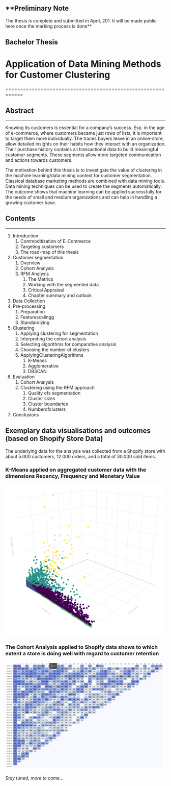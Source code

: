**Preliminary Note
------------------
The thesis is complete and submitted in April, 201. It will be made public here once the marking process is done**

## Bachelor Thesis
# Application of Data Mining Methods for Customer Clustering
============================================================

## Abstract
-----------
Knowing its customers is essential for a company’s success. Esp. in the age of e-commerce, where customers became just rows of lists, it is important to target them more individually. The traces buyers leave in an online-store, allow detailed insights on their habits how they interact with an organization. Their purchase history contains all transactional data to build meaningful customer segments. These segments allow more targeted communication and actions towards customers.

The motivation behind this thesis is to investigate the value of clustering in the machine learning/data mining context for customer segmentation. Classical database marketing methods are combined with data mining tools. Data mining techniques can be used to create the segments automatically. The outcome shows that machine learning can be applied successfully for the needs of small and medium organizations and can help in handling a growing customer base.

## Contents
-----------
1. Introduction
    1. Commoditization of E-Commerce
    2. Targeting customers
    3. The road-map of this thesis
2. Customer segmentation
    1. Overview
    2. Cohort Analysis
    3. RFM Analysis
        1. The Metrics
        2. Working with the segmented data
        3. Critical Appraisal
        4. Chapter summary and outlook
3. Data Collection
4. Pre-processing
   1. Preparation
   2. Featurescalingg
   3. Standardizing
5. Clustering
   1. Applying clustering for segmentation
   2. Interpreting the cohort analysis
   3. Selecting algorithms for comparative analysis
   4. Choosing the number of clusters
   5. ApplyingClusteringAlgorithms
       1. K-Means
       2. Agglomerative
       3. DBSCAN
6. Evaluation
    1. Cohort Analysis
    2. Clustering using the RFM approach
        1. Quality ofs segmentation
        2. Cluster sizes
        3. Cluster boundaries
        4. Numberofclusters
7. Conclusions

## Exemplary data visualisations and outcomes (based on Shopify Store Data)
The underlying data for the analysis was collected from a Shopify store with about 5.000 customers, 12.000 orders, and a total of 30.000 sold items.

### K-Means applied on aggregated customer data with the dimensions Recency, Frequency and Monetary Value
![alt text](https://github.com/zinyosrim/customer-clustering-thesis/raw/master/Kmeans_transformed.png "Aggregated customer data of a Shopify store was clustered using the K-Means algorithm")

### The Cohort Analysis applied to Shopify data shows to which extent a store is doing well with regard to customer retention 
![alt text](https://github.com/zinyosrim/customer-clustering-thesis/raw/master/Cohort_analysis.png "Cohort Analysis applied on aggregated customer data of a Shopify store")

*Stay tuned, more to come...*
